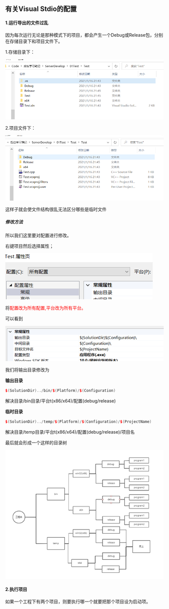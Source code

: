 ## 有关Visual Stdio的配置

#### 1.运行导出的文件过乱

因为每次运行无论是那种模式下的项目，都会产生一个Debug或Release包，分别在存储目录下和项目文件下。

1.存储目录下：

![image-20210116214550286](picture\1存储目录.png)

2.项目文件下：

![image-20210116214640485](picture\1项目文件.png)

这样子就会使文件结构很乱无法区分哪些是临时文件

##### 修改方法

所以我们这里要对配置进行修改。

右键项目然后选择属性；

![image-20210116215428931](picture\1配置和平台.png)

将<font color=red>配置改为所有配置,平台改为所有平台。</font>

可以看到

![image-20210116214838853](picture\1常规.png)

我们将输出目录修改为

**输出目录**

~~~cpp
$(SolutionDir)../bin/$(Platform)/$(Configuration)
~~~

解决目录/bin目录/平台t(x86/x64)/配置(debug/release)

**临时目录**

~~~c++
$(SolutionDir)../temp/$(Platform)/$(Configuration)/$(ProjectName)
~~~

解决目录/temp目录/平台t(x86/x64)/配置(debug/release)/项目名

最后就会形成一个这样的目录树

![image-20210116222057675](picture\1目录树.png)

#### **2.执行项目**

如果一个工程下有两个项目，则要执行哪一个就要把那个项目设为启动项。